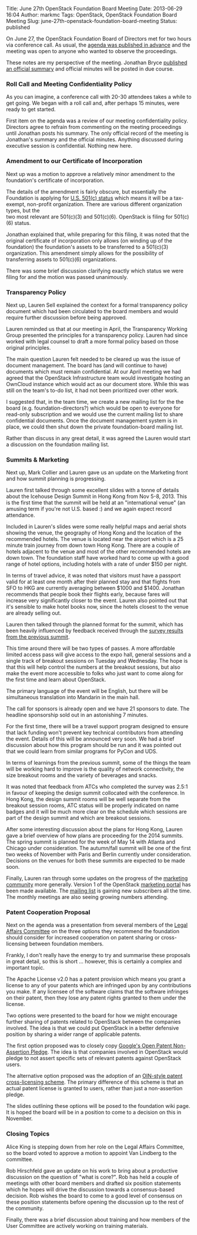 Title: June 27th OpenStack Foundation Board Meeting
Date: 2013-06-29 16:04
Author: markmc
Tags: OpenStack, OpenStack Foundation Board Meeting
Slug: june-27th-openstack-foundation-board-meeting
Status: published

On June 27, the OpenStack Foundation Board of Directors met for two
hours via conference call. As usual, the [agenda was published in
advance](https://wiki.openstack.org/wiki/Governance/Foundation/27June2013BoardMeeting)
and the meeting was open to anyone who wanted to observe the
proceedings.

These notes are my perspective of the meeting. Jonathan Bryce [published
an official
summary](http://lists.openstack.org/pipermail/foundation/2013-June/001435.html)
and official minutes will be posted in due course.

### Roll Call and Meeting Confidentiality Policy

As you can imagine, a conference call with 20-30 attendees takes a while
to get going. We began with a roll call and, after perhaps 15 minutes,
were ready to get started.

First item on the agenda was a review of our meeting confidentiality
policy. Directors agree to refrain from commenting on the meeting
proceedings until Jonathan posts his summary. The only official record
of the meeting is Jonathan's summary and the official minutes. Anything
discussed during executive session is confidential. Nothing new here.

### Amendment to our Certificate of Incorporation

Next up was a motion to approve a relatively minor amendment to the
foundation's certificate of incorporation.

The details of the amendment is fairly obscure, but essentially the
Foundation is applying for [U.S. 501(c)
status](https://en.wikipedia.org/wiki/501%28c%29_organization) which
means it will be a tax-exempt, non-profit organization. There are
various different organization types, but the  
two most relevant are 501(c)(3) and 501(c)(6). OpenStack is filing for
501(c)(6) status.

Jonathan explained that, while preparing for this filing, it was noted
that the original certificate of incorporation only allows (on winding
up of the foundation) the foundation's assets to be transferred to a
501(c)(3) organization. This amendment simply allows for the possibility
of transferring assets to 501(c)(6) organizations.

There was some brief discussion clarifying exactly which status we were
filing for and the motion was passed unanimously.

### Transparency Policy

Next up, Lauren Sell explained the context for a formal transparency
policy document which had been circulated to the board members and would
require further discussion before being approved.

Lauren reminded us that at our meeting in April, the Transparency
Working Group presented the principles for a transparency policy. Lauren
had since worked with legal counsel to draft a more formal policy based
on those original principles.

The main question Lauren felt needed to be cleared up was the issue of
document management. The board has (and will continue to have) documents
which must remain confidential. At our April meeting we had agreed that
the OpenStack Infrastructure team would investigate hosting an OwnCloud
instance which would act as our document store. While this was still on
the team's to-do list, it had not been prioritized over other work.

I suggested that, in the team time, we create a new mailing list for the
the board (e.g. foundation-directors?) which would be open to everyone
for read-only subscription and we would use the current mailing list to
share confidential documents. Once the document management system is in
place, we could then shut down the private foundation-board mailing
list.

Rather than discuss in any great detail, it was agreed the Lauren would
start a discussion on the foundation mailing list.

### Summits & Marketing

Next up, Mark Collier and Lauren gave us an update on the Marketing
front and how summit planning is progressing.

Lauren first talked through some excellent slides with a tonne of
details about the Icehouse Design Summit in Hong Kong from Nov 5-8,
2013. This is the first time that the summit will be held at an
"international venue" (an amusing term if you're not U.S. based :) and
we again expect record attendance.

Included in Lauren's slides were some really helpful maps and aerial
shots showing the venue, the geography of Hong Kong and the location of
the recommended hotels. The venue is located near the airport which is a
25 minute train journey from down town Hong Kong. There are a couple of
hotels adjacent to the venue and most of the other recommended hotels
are down town. The foundation staff have worked hard to come up with a
good range of hotel options, including hotels with a rate of under \$150
per night.

In terms of travel advice, it was noted that visitors must have a
passport valid for at least one month after their planned stay and that
flights from SFO to HKG are currently averaging between \$1000 and
\$1400. Jonathan recommends that people book their flights early,
because fares will increase very significantly closer to the event.
Lauren also pointed out that it's sensible to make hotel books now,
since the hotels closest to the venue are already selling out.

Lauren then talked through the planned format for the summit, which has
been heavily influenced by feedback received through the [survey results
from the previous
summit](http://www.openstack.org/blog/2013/06/openstack-summit-survey-results/).

This time around there will be two types of passes. A more affordable
limited access pass will give access to the expo hall, general sessions
and a single track of breakout sessions on Tuesday and Wednesday. The
hope is that this will help control the numbers at the breakout
sessions, but also make the event more accessible to folks who just want
to come along for the first time and learn about OpenStack.

The primary language of the event will be English, but there will be
simultaneous translation into Mandarin in the main hall.

The call for sponsors is already open and we have 21 sponsors to date.
The headline sponsorship sold out in an astonishing 7 minutes.

For the first time, there will be a travel support program designed to
ensure that lack funding won't prevent key technical contributors from
attending the event. Details of this will be announced very soon. We had
a brief discussion about how this program should be run and it was
pointed out that we could learn from similar programs for PyCon and UDS.

In terms of learnings from the previous summit, some of the things the
team will be working hard to improve is the quality of network
connectivity, the size breakout rooms and the variety of beverages and
snacks.

It was noted that feedback from ATCs who completed the survey was 2.5:1
in favour of keeping the design summit collocated with the conference.
In Hong Kong, the design summit rooms will be well separate from the
breakout session rooms, ATC status will be properly indicated on name
badges and it will be much more clear on the schedule which sessions are
part of the design summit and which are breakout sessions.

After some interesting discussion about the plans for Hong Kong, Lauren
gave a brief overview of how plans are proceeding for the 2014 summits.
The spring summit is planned for the week of May 14 with Atlanta and
Chicago under consideration. The autumn/fall summit will be one of the
first two weeks of November with Paris and Berlin currently under
consideration. Decisions on the venues for both these summits are
expected to be made soon.

Finally, Lauren ran through some updates on the progress of the
[marketing
community](http://wiki.openstack.org/Governance/Foundation/Marketing)
more generally. Version 1 of the OpenStack [marketing
portal](http://www.openstack.org/marketing) has been made available. The
[mailing
list](http://lists.openstack.org/cgi-bin/mailman/listinfo/marketing) is
gaining new subscribers all the time. The monthly meetings are also
seeing growing numbers attending.

### Patent Cooperation Proposal

Next on the agenda was a presentation from several members of the [Legal
Affairs
Committee](https://wiki.openstack.org/wiki/Governance/Foundation/LegalAffairsCommittee)
on the three options they recommend the foundation should consider for
increased cooperation on patent sharing or cross-licensing between
foundation members.

Frankly, I don't really have the energy to try and summarise these
proposals in great detail, so this is short ... however, this is
certainly a complex and important topic.

The Apache License v2.0 has a patent provision which means you grant a
license to any of your patents which are infringed upon by any
contributions you make. If any licensee of the software claims that the
software infringes on their patent, then they lose any patent rights
granted to them under the license.

Two options were presented to the board for how we might encourage
further sharing of patents related to OpenStack between the companies
involved. The idea is that we could put OpenStack in a better defensive
position by sharing a wider range of applicable patents.

The first option proposed was to closely copy [Google's Open Patent
Non-Assertion Pledge](http://www.google.com/patents/opnpledge/pledge/).
The idea is that companies involved in OpenStack would pledge to not
assert specific sets of relevant patents against OpenStack users.

The alternative option proposed was the adoption of an [OIN-style patent
cross-licensing
scheme](http://www.openinventionnetwork.com/patents.php). The primary
difference of this scheme is that an actual patent license is granted to
users, rather than just a non-assertion pledge.

The slides outlining these options will be posed to the foundation wiki
page. It is hoped the board will be in a position to come to a decision
on this in November.

### Closing Topics

Alice King is stepping down from her role on the Legal Affairs
Committee, so the board voted to approve a motion to appoint Van
Lindberg to the committee.

Rob Hirschfeld gave an update on his work to bring about a productive
discussion on the question of "what is core?". Rob has held a couple of
meetings with other board members and drafted six position statements
which he hopes will drive the discussion towards a consensus-based
decision. Rob wishes the board to come to a good level of consensus on
these position statements before opening the discussion up to the rest
of the community.

Finally, there was a brief discussion about training and how members of
the User Committee are actively working on training materials.
